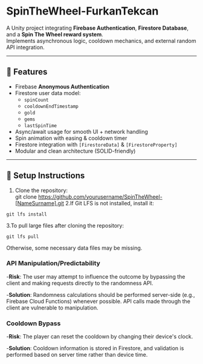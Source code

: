 ﻿# SpinTheWheel-FurkanTekcan

A Unity project integrating **Firebase Authentication**, **Firestore Database**, and a **Spin The Wheel reward system**.  
Implements asynchronous logic, cooldown mechanics, and external random API integration.

---

## 🚀 Features
- Firebase **Anonymous Authentication**
- Firestore user data model:
  - `spinCount`
  - `cooldownEndTimestamp`
  - `gold`
  - `gems`
  - `lastSpinTime`
- Async/await usage for smooth UI + network handling
- Spin animation with easing & cooldown timer
- Firestore integration with `[FirestoreData]` & `[FirestoreProperty]`
- Modular and clean architecture (SOLID-friendly)

---

## 📂 Setup Instructions
1. Clone the repository:  
   git clone https://github.com/yourusername/SpinTheWheel-[NameSurname].git
2.If Git LFS is not installed, install it:
```
git lfs install
```
3.To pull large files after cloning the repository:
```
git lfs pull
```
Otherwise, some necessary data files may be missing. 

### API Manipulation/Predictability

-**Risk**: The user may attempt to influence the outcome by bypassing the client and making requests directly to the randomness API.

-**Solution**: Randomness calculations should be performed server-side (e.g., Firebase Cloud Functions) whenever possible. API calls made through the client are vulnerable to manipulation.

### Cooldown Bypass

-**Risk**: The player can reset the cooldown by changing their device's clock.

-**Solution**: Cooldown information is stored in Firestore, and validation is performed based on server time rather than device time.
